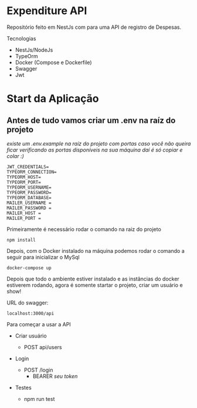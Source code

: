 # Expenditure API

Repositório feito em NestJs com para uma API de registro de Despesas.

Tecnologias

- NestJs/NodeJs
- TypeOrm 
- Docker (Compose e Dockerfile)
- Swagger
- Jwt

# Start da Aplicação

## Antes de tudo vamos criar um .env na raíz do projeto

_existe um .env.example na raíz do projeto com portas caso você não queira ficar verificando as portas disponíveis na sua máquina daí é só copiar e colar :)_

```
JWT_CREDENTIALS=
TYPEORM_CONNECTION=
TYPEORM_HOST=
TYPEORM_PORT=
TYPEORM_USERNAME=
TYPEORM_PASSWORD=
TYPEORM_DATABASE=
MAILER_USERNAME =
MAILER_PASSWORD =
MAILER_HOST =
MAILER_PORT =

```

Primeiramente é necessário rodar o comando na raiz do projeto

```
npm install
```

Depois, com o Docker instalado na máquina podemos rodar o comando a seguir
para inicializar o MySql

```
docker-compose up
```

Depois que todo o ambiente estiver instalado e as instâncias
do docker estiverem rodando, agora é somente startar o projeto, criar um usuário e show!

URL do swagger:

```
localhost:3000/api
```

Para começar a usar a API

- Criar usuário
  - POST api/users
- Login

  - POST /login
    - BEARER _seu token_

- Testes
  - npm run test

